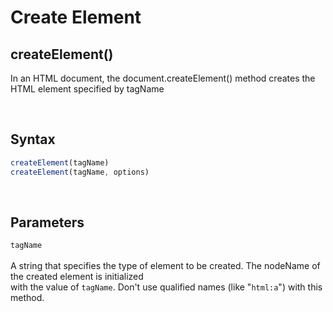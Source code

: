 # Create Element
## **createElement()**
In an HTML document, the document.createElement() method creates the HTML element specified by tagName

<br>

## **Syntax**
```javascript
createElement(tagName)
createElement(tagName, options)
```

<br>

## **Parameters**
`tagName` 
<br>
<br>
A string that specifies the type of element to be created. The nodeName of the created element is initialized <br>
 with the value of `tagName`. Don't use qualified names (like "`html:a`") with this method.

